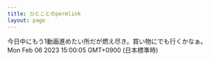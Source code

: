 ```yaml
---
title: ひとことのpermlink
layout: page
---
```

<div class="box" dt="1675663205986">
  今日中にもう1動画進めたい所だが燃え尽き。買い物にでも行くかなぁ。
  <div class="content is-small">Mon Feb 06 2023 15:00:05 GMT+0900 (日本標準時)</div>
</div>